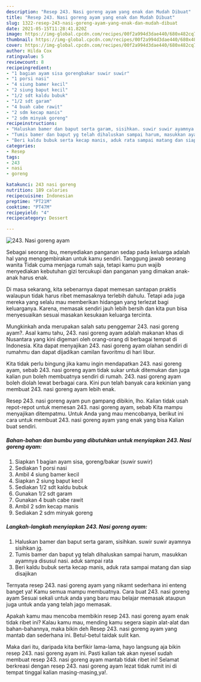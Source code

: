 ```yaml
---
description: "Resep 243. Nasi goreng ayam yang enak dan Mudah Dibuat"
title: "Resep 243. Nasi goreng ayam yang enak dan Mudah Dibuat"
slug: 1322-resep-243-nasi-goreng-ayam-yang-enak-dan-mudah-dibuat
date: 2021-05-15T11:28:41.820Z
image: https://img-global.cpcdn.com/recipes/00f2a994d3dae440/680x482cq70/243-nasi-goreng-ayam-foto-resep-utama.jpg
thumbnail: https://img-global.cpcdn.com/recipes/00f2a994d3dae440/680x482cq70/243-nasi-goreng-ayam-foto-resep-utama.jpg
cover: https://img-global.cpcdn.com/recipes/00f2a994d3dae440/680x482cq70/243-nasi-goreng-ayam-foto-resep-utama.jpg
author: Hilda Cox
ratingvalue: 5
reviewcount: 8
recipeingredient:
- "1 bagian ayam sisa gorengbakar suwir suwir"
- "1 porsi nasi"
- "4 siung bamer kecil"
- "2 siung baput kecil"
- "1/2 sdt kaldu bubuk"
- "1/2 sdt garam"
- "4 buah cabe rawit"
- "2 sdm kecap manis"
- "2 sdm minyak goreng"
recipeinstructions:
- "Haluskan bamer dan baput serta garam, sisihkan. suwir suwir ayamnya sisihkan jg."
- "Tumis bamer dan baput yg telah dihaluskan sampai harum, masukkan ayamnya disusul nasi. aduk sampai rata"
- "Beri kaldu bubuk serta kecap manis, aduk rata sampai matang dan siap disajikan"
categories:
- Resep
tags:
- 243
- nasi
- goreng

katakunci: 243 nasi goreng 
nutrition: 189 calories
recipecuisine: Indonesian
preptime: "PT21M"
cooktime: "PT47M"
recipeyield: "4"
recipecategory: Dessert

---
```



![243. Nasi goreng ayam](https://img-global.cpcdn.com/recipes/00f2a994d3dae440/680x482cq70/243-nasi-goreng-ayam-foto-resep-utama.jpg)

Sebagai seorang ibu, menyediakan panganan sedap pada keluarga adalah hal yang menggembirakan untuk kamu sendiri. Tanggung jawab seorang  wanita Tidak cuma menjaga rumah saja, tetapi kamu pun wajib menyediakan kebutuhan gizi tercukupi dan panganan yang dimakan anak-anak harus enak.

Di masa  sekarang, kita sebenarnya dapat memesan santapan praktis walaupun tidak harus ribet memasaknya terlebih dahulu. Tetapi ada juga mereka yang selalu mau memberikan hidangan yang terlezat bagi keluarganya. Karena, memasak sendiri jauh lebih bersih dan kita pun bisa menyesuaikan sesuai masakan kesukaan keluarga tercinta. 



Mungkinkah anda merupakan salah satu penggemar 243. nasi goreng ayam?. Asal kamu tahu, 243. nasi goreng ayam adalah makanan khas di Nusantara yang kini digemari oleh orang-orang di berbagai tempat di Indonesia. Kita dapat menyajikan 243. nasi goreng ayam olahan sendiri di rumahmu dan dapat dijadikan camilan favoritmu di hari libur.

Kita tidak perlu bingung jika kamu ingin mendapatkan 243. nasi goreng ayam, sebab 243. nasi goreng ayam tidak sukar untuk ditemukan dan juga kalian pun boleh membuatnya sendiri di rumah. 243. nasi goreng ayam boleh diolah lewat berbagai cara. Kini pun telah banyak cara kekinian yang membuat 243. nasi goreng ayam lebih enak.

Resep 243. nasi goreng ayam pun gampang dibikin, lho. Kalian tidak usah repot-repot untuk memesan 243. nasi goreng ayam, sebab Kita mampu menyajikan ditempatmu. Untuk Anda yang mau mencobanya, berikut ini cara untuk membuat 243. nasi goreng ayam yang enak yang bisa Kalian buat sendiri.

<!--inarticleads1-->

##### Bahan-bahan dan bumbu yang dibutuhkan untuk menyiapkan 243. Nasi goreng ayam:

1. Siapkan 1 bagian ayam sisa, goreng/bakar (suwir suwir)
1. Sediakan 1 porsi nasi
1. Ambil 4 siung bamer kecil
1. Siapkan 2 siung baput kecil
1. Sediakan 1/2 sdt kaldu bubuk
1. Gunakan 1/2 sdt garam
1. Gunakan 4 buah cabe rawit
1. Ambil 2 sdm kecap manis
1. Sediakan 2 sdm minyak goreng




<!--inarticleads2-->

##### Langkah-langkah menyiapkan 243. Nasi goreng ayam:

1. Haluskan bamer dan baput serta garam, sisihkan. suwir suwir ayamnya sisihkan jg.
1. Tumis bamer dan baput yg telah dihaluskan sampai harum, masukkan ayamnya disusul nasi. aduk sampai rata
1. Beri kaldu bubuk serta kecap manis, aduk rata sampai matang dan siap disajikan




Ternyata resep 243. nasi goreng ayam yang nikamt sederhana ini enteng banget ya! Kamu semua mampu membuatnya. Cara buat 243. nasi goreng ayam Sesuai sekali untuk anda yang baru mau belajar memasak ataupun juga untuk anda yang telah jago memasak.

Apakah kamu mau mencoba membikin resep 243. nasi goreng ayam enak tidak ribet ini? Kalau kamu mau, mending kamu segera siapin alat-alat dan bahan-bahannya, maka bikin deh Resep 243. nasi goreng ayam yang mantab dan sederhana ini. Betul-betul taidak sulit kan. 

Maka dari itu, daripada kita berfikir lama-lama, hayo langsung aja bikin resep 243. nasi goreng ayam ini. Pasti kalian tak akan nyesel sudah membuat resep 243. nasi goreng ayam mantab tidak ribet ini! Selamat berkreasi dengan resep 243. nasi goreng ayam lezat tidak rumit ini di tempat tinggal kalian masing-masing,ya!.

